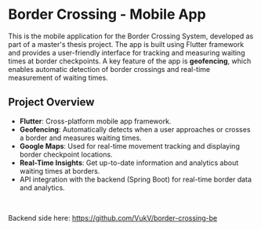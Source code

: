 # Border Crossing - Mobile App

This is the mobile application for the Border Crossing System, developed as part of a master's thesis project. The app is built using Flutter framework and provides a user-friendly interface for tracking and measuring waiting times at border checkpoints. A key feature of the app is **geofencing**, which enables automatic detection of border crossings and real-time measurement of waiting times.

## Project Overview

- **Flutter**: Cross-platform mobile app framework.
- **Geofencing**: Automatically detects when a user approaches or crosses a border and measures waiting times.
- **Google Maps**: Used for real-time movement tracking and displaying border checkpoint locations.
- **Real-Time Insights**: Get up-to-date information and analytics about waiting times at borders.
- API integration with the backend (Spring Boot) for real-time border data and analytics.

<br>

Backend side here: https://github.com/VukV/border-crossing-be
